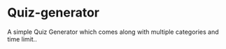 # Quiz-generator
A simple Quiz Generator which comes along with multiple categories and time limit..
